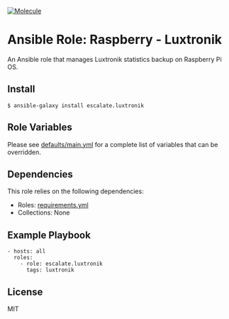 [![Molecule](https://github.com/escalate/ansible-raspberry-luxtronik/actions/workflows/molecule.yml/badge.svg?branch=master&event=push)](https://github.com/escalate/ansible-raspberry-luxtronik/actions/workflows/molecule.yml)

# Ansible Role: Raspberry - Luxtronik

An Ansible role that manages Luxtronik statistics backup on Raspberry Pi OS.

## Install

```
$ ansible-galaxy install escalate.luxtronik
```

## Role Variables

Please see [defaults/main.yml](https://github.com/escalate/ansible-raspberry-luxtronik/blob/master/defaults/main.yml) for a complete list of variables that can be overridden.

## Dependencies

This role relies on the following dependencies:

* Roles: [requirements.yml](https://github.com/escalate/ansible-raspberry-luxtronik/blob/master/requirements.yml)
* Collections: None

## Example Playbook

```
- hosts: all
  roles:
    - role: escalate.luxtronik
      tags: luxtronik
```

## License

MIT
